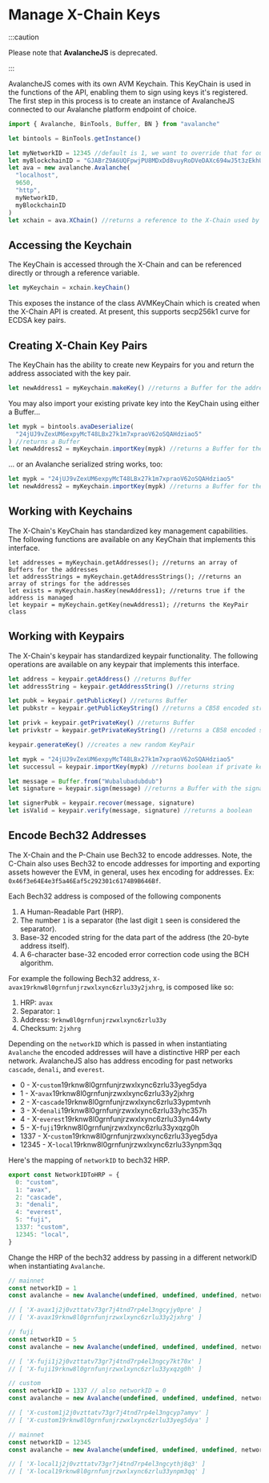 # Manage X-Chain Keys

:::caution

Please note that **AvalancheJS** is deprecated.

:::

AvalancheJS comes with its own AVM Keychain. This KeyChain is used in the
functions of the API, enabling them to sign using keys it's registered. The
first step in this process is to create an instance of AvalancheJS connected to
our Avalanche platform endpoint of choice.

```ts
import { Avalanche, BinTools, Buffer, BN } from "avalanche"

let bintools = BinTools.getInstance()

let myNetworkID = 12345 //default is 1, we want to override that for our local network
let myBlockchainID = "GJABrZ9A6UQFpwjPU8MDxDd8vuyRoDVeDAXc694wJ5t3zEkhU" // The X-Chain blockchainID on this network
let ava = new avalanche.Avalanche(
  "localhost",
  9650,
  "http",
  myNetworkID,
  myBlockchainID
)
let xchain = ava.XChain() //returns a reference to the X-Chain used by AvalancheJS
```

## Accessing the Keychain

The KeyChain is accessed through the X-Chain and can be referenced directly or through a reference variable.

```ts
let myKeychain = xchain.keyChain()
```

This exposes the instance of the class AVMKeyChain which is created when the
X-Chain API is created. At present, this supports secp256k1 curve for ECDSA key
pairs.

## Creating X-Chain Key Pairs

The KeyChain has the ability to create new Keypairs for you and return the
address associated with the key pair.

```ts
let newAddress1 = myKeychain.makeKey() //returns a Buffer for the address
```

You may also import your existing private key into the KeyChain using either a Buffer…

```ts
let mypk = bintools.avaDeserialize(
  "24jUJ9vZexUM6expyMcT48LBx27k1m7xpraoV62oSQAHdziao5"
) //returns a Buffer
let newAddress2 = myKeychain.importKey(mypk) //returns a Buffer for the address
```

… or an Avalanche serialized string works, too:

```ts
let mypk = "24jUJ9vZexUM6expyMcT48LBx27k1m7xpraoV62oSQAHdziao5"
let newAddress2 = myKeychain.importKey(mypk) //returns a Buffer for the address
```

## Working with Keychains

The X-Chain's KeyChain has standardized key management capabilities. The
following functions are available on any KeyChain that implements this
interface.

```text
let addresses = myKeychain.getAddresses(); //returns an array of Buffers for the addresses
let addressStrings = myKeychain.getAddressStrings(); //returns an array of strings for the addresses
let exists = myKeychain.hasKey(newAddress1); //returns true if the address is managed
let keypair = myKeychain.getKey(newAddress1); //returns the KeyPair class
```

## Working with Keypairs

The X-Chain's keypair has standardized keypair functionality. The following
operations are available on any keypair that implements this interface.

```ts
let address = keypair.getAddress() //returns Buffer
let addressString = keypair.getAddressString() //returns string

let pubk = keypair.getPublicKey() //returns Buffer
let pubkstr = keypair.getPublicKeyString() //returns a CB58 encoded string

let privk = keypair.getPrivateKey() //returns Buffer
let privkstr = keypair.getPrivateKeyString() //returns a CB58 encoded string

keypair.generateKey() //creates a new random KeyPair

let mypk = "24jUJ9vZexUM6expyMcT48LBx27k1m7xpraoV62oSQAHdziao5"
let successul = keypair.importKey(mypk) //returns boolean if private key imported successfully

let message = Buffer.from("Wubalubadubdub")
let signature = keypair.sign(message) //returns a Buffer with the signature

let signerPubk = keypair.recover(message, signature)
let isValid = keypair.verify(message, signature) //returns a boolean
```

## Encode Bech32 Addresses

The X-Chain and the P-Chain use Bech32 to encode addresses. Note, the C-Chain
also uses Bech32 to encode addresses for importing and exporting assets however
the EVM, in general, uses hex encoding for addresses. Ex:
`0x46f3e64E4e3f5a46Eaf5c292301c6174B9B646Bf`.

Each Bech32 address is composed of the following components

1. A Human-Readable Part (HRP).
2. The number `1` is a separator (the last digit `1` seen is considered the separator).
3. Base-32 encoded string for the data part of the address (the 20-byte address itself).
4. A 6-character base-32 encoded error correction code using the BCH algorithm.

For example the following Bech32 address,
`X-avax19rknw8l0grnfunjrzwxlxync6zrlu33y2jxhrg`, is composed like so:

1. HRP: `avax`
2. Separator: `1`
3. Address: `9rknw8l0grnfunjrzwxlxync6zrlu33y`
4. Checksum: `2jxhrg`

Depending on the `networkID` which is passed in when instantiating `Avalanche`
the encoded addresses will have a distinctive HRP per each network. AvalancheJS
also has address encoding for past networks `cascade`, `denali`, and `everest`.

- 0 - X-`custom`19rknw8l0grnfunjrzwxlxync6zrlu33yeg5dya
- 1 - X-`avax`19rknw8l0grnfunjrzwxlxync6zrlu33y2jxhrg
- 2 - X-`cascade`19rknw8l0grnfunjrzwxlxync6zrlu33ypmtvnh
- 3 - X-`denali`19rknw8l0grnfunjrzwxlxync6zrlu33yhc357h
- 4 - X-`everest`19rknw8l0grnfunjrzwxlxync6zrlu33yn44wty
- 5 - X-`fuji`19rknw8l0grnfunjrzwxlxync6zrlu33yxqzg0h
- 1337 - X-`custom`19rknw8l0grnfunjrzwxlxync6zrlu33yeg5dya
- 12345 - X-`local`19rknw8l0grnfunjrzwxlxync6zrlu33ynpm3qq

Here's the mapping of `networkID` to bech32 HRP.

```ts
export const NetworkIDToHRP = {
  0: "custom",
  1: "avax",
  2: "cascade",
  3: "denali",
  4: "everest",
  5: "fuji",
  1337: "custom",
  12345: "local",
}
```

Change the HRP of the bech32 address by passing in a different networkID when instantiating `Avalanche`.

```ts
// mainnet
const networkID = 1
const avalanche = new Avalanche(undefined, undefined, undefined, networkID)

// [ 'X-avax1j2j0vzttatv73gr7j4tnd7rp4el3ngcyjy0pre' ]
// [ 'X-avax19rknw8l0grnfunjrzwxlxync6zrlu33y2jxhrg' ]
```

```ts
// fuji
const networkID = 5
const avalanche = new Avalanche(undefined, undefined, undefined, networkID)

// [ 'X-fuji1j2j0vzttatv73gr7j4tnd7rp4el3ngcy7kt70x' ]
// [ 'X-fuji19rknw8l0grnfunjrzwxlxync6zrlu33yxqzg0h' ]
```

```ts
// custom
const networkID = 1337 // also networkID = 0
const avalanche = new Avalanche(undefined, undefined, undefined, networkID)

// [ 'X-custom1j2j0vzttatv73gr7j4tnd7rp4el3ngcyp7amyv' ]
// [ 'X-custom19rknw8l0grnfunjrzwxlxync6zrlu33yeg5dya' ]
```

```ts
// mainnet
const networkID = 12345
const avalanche = new Avalanche(undefined, undefined, undefined, networkID)

// [ 'X-local1j2j0vzttatv73gr7j4tnd7rp4el3ngcythj8q3' ]
// [ 'X-local19rknw8l0grnfunjrzwxlxync6zrlu33ynpm3qq' ]
```
